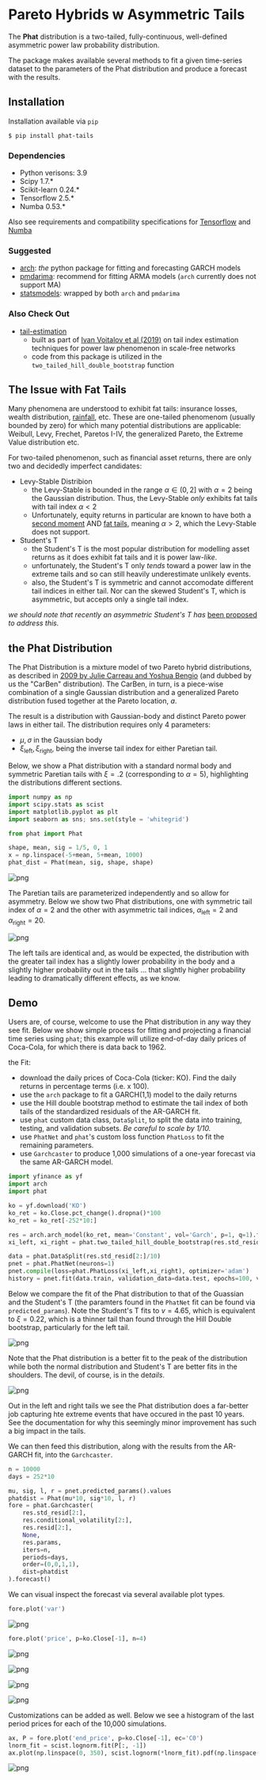 # Pareto Hybrids w Asymmetric Tails #

The **Phat** distribution is a two-tailed, fully-continuous, well-defined asymmetric power law probability distribution.

The package makes available several methods to fit a given time-series dataset to the parameters of the Phat distribution and produce a forecast with the results.

## Installation ##

Installation available via `pip`

```console
$ pip install phat-tails
```

### Dependencies ###

+ Python verisons: 3.9
+ Scipy 1.7.*
+ Scikit-learn 0.24.*
+ Tensorflow 2.5.*
+ Numba 0.53.*

Also see requirements and compatibility specifications for [Tensorflow](https://www.tensorflow.org/install) and [Numba](https://numba.readthedocs.io/en/stable/user/installing.html)

### Suggested ###
+ [arch](https://arch.readthedocs.io/en/latest/): *the* python package for fitting and forecasting GARCH models
+ [pmdarima](http://alkaline-ml.com/pmdarima/): recommend for fitting ARMA models (`arch` currently does not support MA)
+ [statsmodels](https://www.statsmodels.org/): wrapped by both `arch` and `pmdarima`

### Also Check Out ###

+ [tail-estimation](https://github.com/ivanvoitalov/tail-estimation)
    + built as part of [Ivan Voitalov et al (2019)](https://journals.aps.org/prresearch/pdf/10.1103/PhysRevResearch.1.033034) on tail index estimation techniques for power law phenomenon in scale-free networks
    + code from this package is utilized in the `two_tailed_hill_double_bootstrap` function

## The Issue with Fat Tails ##

Many phenomena are understood to exhibit fat tails: insurance losses, wealth distribution, [rainfall](https://hess.copernicus.org/articles/17/851/2013/hess-17-851-2013.pdf), etc. These are one-tailed phenomenom (usually bounded by zero) for which many potential distributions are applicable: Weibull, Levy, Frechet, Paretos I-IV, the generalized Pareto, the Extreme Value distribution etc.

For two-tailed phenomenon, such as financial asset returns, there are only two and decidedly imperfect candidates:

+ Levy-Stable Distribion 
    + the Levy-Stable is bounded in the range $\alpha \in (0, 2]$ with $\alpha = 2$ being the Gaussian distribution. Thus, the Levy-Stable *only* exhibits fat tails with tail index $\alpha < 2$
    + Unfortunately, equity returns in particular are known to have both a [second moment](https://fan.princeton.edu/fan/FinEcon/chap1.pdf) AND [fat tails](https://papers.tinbergen.nl/98017.pdf), meaning $\alpha > 2$, which the Levy-Stable does not support.
+ Student's T
    + the Student's T is the most popular distribution for modelling asset returns as it does exhibit fat tails and it is power law-*like*.
    + unfortunately, the Student's T only *tends* toward a power law in the extreme tails and so can still heavily underestimate unlikely events.
    + also, the Student's T is symmetric and cannot accomodate different tail indices in either tail. Nor can the skewed Student's T, which is asymmetric, but accepts only a single tail index.

*we should note that recently an asymmetric Student's T has* [been proposed](https://www.sciencedirect.com/science/article/abs/pii/S0304407610000266) *to address this.*

## the Phat Distribution ##

The Phat Distribution is a mixture model of two Pareto hybrid distributions, as described in [2009 by Julie Carreau and Yoshua Bengio](https://www.researchgate.net/publication/226293435_A_hybrid_Pareto_model_for_asymmetric_fat-tailed_data_The_univariate_case) (and dubbed by us the "CarBen" distribution). The CarBen, in turn, is a piece-wise combination of a single Gaussian distribution and a generalized Pareto distribution fused together at the Pareto location, $a$.

The result is a distribution with Gaussian-body and distinct Pareto power laws in either tail. The distribution requires only 4 parameters:

+ $\mu, \sigma$ in the Gaussian body
+ $\xi_{\text{left}}, \xi_{\text{right}}$, being the inverse tail index for either Paretian tail.

Below, we show a Phat distribution with a standard normal body and symmetric Paretian tails with $\xi = .2$ (corresponding to $\alpha = 5$), highlighting the distributions different sections.

```python
import numpy as np
import scipy.stats as scist
import matplotlib.pyplot as plt
import seaborn as sns; sns.set(style = 'whitegrid')

from phat import Phat

shape, mean, sig = 1/5, 0, 1
x = np.linspace(-5+mean, 5+mean, 1000)
phat_dist = Phat(mean, sig, shape, shape)
```

![png](https://github.com/rskene/phat/blob/bf2db52bc0611cde7ff0b3e9f01111f322c09b78/imgs/output_6_0.png)

The Paretian tails are parameterized independently and so allow for asymmetry. Below we show two Phat distributions, one with symmetric tail index of $\alpha=2$ and the other with asymmetric tail indices, $\alpha_{\text{left}}=2$ and $\alpha_{\text{right}}=20$.

![png](https://github.com/rskene/phat/blob/bf2db52bc0611cde7ff0b3e9f01111f322c09b78/imgs/output_8_0.png)

The left tails are identical and, as would be expected, the distribution with the greater tail index has a slightly lower probability in the body and a slightly higher probability out in the tails ... that slightly higher probability leading to dramatically different effects, as we know.

## Demo ##

Users are, of course, welcome to use the Phat distribution in any way they see fit. Below we  show simple process for fitting and projecting a financial time series using `phat`; this example will utilize end-of-day daily prices of Coca-Cola, for which there is data back to 1962.

the Fit:

+ download the daily prices of Coca-Cola (ticker: KO). Find the daily returns in percentage terms (i.e. x 100).
+ use the `arch` package to fit a GARCH(1,1) model to the daily returns
+ use the Hill double bootstrap method to estimate the tail index of both tails of the standardized residuals of the AR-GARCH fit.
+ use `phat` custom data class, `DataSplit`, to split the data into training, testing, and validation subsets. *Be careful to scale by 1/10.*
+ use `PhatNet` and `phat`'s custom loss function `PhatLoss` to fit the remaining parameters.
+ use `Garchcaster` to produce 1,000 simulations of a one-year forecast via the same AR-GARCH model.

```python
import yfinance as yf
import arch
import phat

ko = yf.download('KO')
ko_ret = ko.Close.pct_change().dropna()*100
ko_ret = ko_ret[-252*10:]

res = arch.arch_model(ko_ret, mean='Constant', vol='Garch', p=1, q=1).fit(disp='off')
xi_left, xi_right = phat.two_tailed_hill_double_bootstrap(res.std_resid)

data = phat.DataSplit(res.std_resid[2:]/10)
pnet = phat.PhatNet(neurons=1)
pnet.compile(loss=phat.PhatLoss(xi_left,xi_right), optimizer='adam')
history = pnet.fit(data.train, validation_data=data.test, epochs=100, verbose=0)
```

Below we compare the fit of the Phat distribution to that of the Guassian and the Student's T (the paramters found in the `PhatNet` fit can be found via `predicted_params`).  Note the Student's T fits to $v=4.65$, which is equivalent to $\xi = 0.22$, which is a thinner tail than found through the Hill Double bootstrap, particularly for the left tail.

![png](https://github.com/rskene/phat/blob/bf2db52bc0611cde7ff0b3e9f01111f322c09b78/imgs/output_18_0.png)

Note that the Phat distribution is a better fit to the peak of the distribution while both the normal distribution and Student's T are better fits in the shoulders. The devil, of course, is in the de*tails*.

![png](https://github.com/rskene/phat/blob/bf2db52bc0611cde7ff0b3e9f01111f322c09b78/imgs/output_20_0.png)

Out in the left and right tails we see the Phat distribution does a far-better job capturing hte extreme events that have occured in the past 10 years. See the documentation for why this seemingly minor improvement has such a big impact in the tails. 

We can then feed this distribution, along with the results from the AR-GARCH fit, into the `Garchcaster`.

```python
n = 10000
days = 252*10

mu, sig, l, r = pnet.predicted_params().values
phatdist = Phat(mu*10, sig*10, l, r)
fore = phat.Garchcaster(
    res.std_resid[2:],
    res.conditional_volatility[2:],
    res.resid[2:],
    None,
    res.params,
    iters=n,
    periods=days,
    order=(0,0,1,1),
    dist=phatdist
).forecast()
```

We can visual inspect the forecast via several available plot types.

```python
fore.plot('var')
```

![png](https://github.com/rskene/phat/blob/bf2db52bc0611cde7ff0b3e9f01111f322c09b78/imgs/output_23_0.png)

```python
fore.plot('price', p=ko.Close[-1], n=4)
```

![png](https://github.com/rskene/phat/blob/bf2db52bc0611cde7ff0b3e9f01111f322c09b78/imgs/output_24_0.png)

![png](https://github.com/rskene/phat/blob/bf2db52bc0611cde7ff0b3e9f01111f322c09b78/imgs/output_24_1.png)

![png](https://github.com/rskene/phat/blob/bf2db52bc0611cde7ff0b3e9f01111f322c09b78/imgs/output_24_2.png)

![png](https://github.com/rskene/phat/blob/bf2db52bc0611cde7ff0b3e9f01111f322c09b78/imgs/output_24_3.png)

Customizations can be added as well. Below we see a histogram of the last period prices for each of the 10,000 simulations.

```python
ax, P = fore.plot('end_price', p=ko.Close[-1], ec='C0')
lnorm_fit = scist.lognorm.fit(P[:, -1])
ax.plot(np.linspace(0, 350), scist.lognorm(*lnorm_fit).pdf(np.linspace(0, 350)))
```

![png](https://github.com/rskene/phat/blob/bf2db52bc0611cde7ff0b3e9f01111f322c09b78/imgs/output__0.png)
